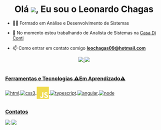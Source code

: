 <h1 align="center">Olá <img src="https://raw.githubusercontent.com/kaueMarques/kaueMarques/master/hi.gif" width="30px">, Eu sou o Leonardo Chagas</h1>

- 👨‍🎓 Formado em Análise e Desenvolvimento de Sistemas 

- 🔭 No momento estou trabalhando de Analista de Sistemas na [Casa Di Conti](https://www.casadiconti.com.br/)

- 📫 Como entrar em contato comigo **leochagas09@hotmail.com**

<div align="center">
 <a href="https://github.com/LeoChagas09">
 <img height="180em" src="https://github-readme-stats.vercel.app/api?username=LeoChagas09&show_icons=true&theme=dracula&include_all_commits=true&count_private=true"/>
<img height="180em" src="https://github-readme-stats.vercel.app/api/top-langs/?username=LeoChagas09&layout=compact&langs_count=7&theme=dracula"/>
</div>


 <div style="display: inline_block"><br>
   
  ### Ferramentas e Tecnologias ⚠️Em Aprendizado⚠️
   
  <img align = "center" src="https://cdn.jsdelivr.net/gh/devicons/devicon/icons/html5/html5-original.svg" alt="html" height="40" width="40"/> 
  <img align = "center" src="https://cdn.jsdelivr.net/gh/devicons/devicon/icons/css3/css3-original.svg" alt="css3" height="40" width="40"/>
   <img align = "center" src="https://raw.githubusercontent.com/devicons/devicon/master/icons/javascript/javascript-plain.svg" alt="javascript" height="40" width="40"/>
  <img align = "center" src="https://cdn.jsdelivr.net/gh/devicons/devicon/icons/typescript/typescript-original.svg" alt="typescript" height="40" width="40"/> 
  <img align = "center" src="https://cdn.jsdelivr.net/gh/devicons/devicon/icons/angularjs/angularjs-original.svg" alt="angular" height="40" width="40"/>
   <img align = "center" src="https://cdn.jsdelivr.net/gh/devicons/devicon/icons/nodejs/nodejs-original.svg" alt="node" height="40" width="40"/>


</div>  



##
  ### Contatos
 <div>
  
<a href="https://www.linkedin.com/in/leonardo-chagas-900b15205/" target="_blank"><img src="https://img.shields.io/badge/-LinkedIn-%230077B5?style=for-the-badge&logo=linkedin&logoColor=white" target="_blank"></a>
 <a href="https://api.whatsapp.com/send?phone=5518997824367&text=" target="blank"><img src="https://img.shields.io/badge/WhatsApp-25D366?style=for-the-badge&logo=whatsapp&logoColor=white" target="_blank"></a> 
</div>

